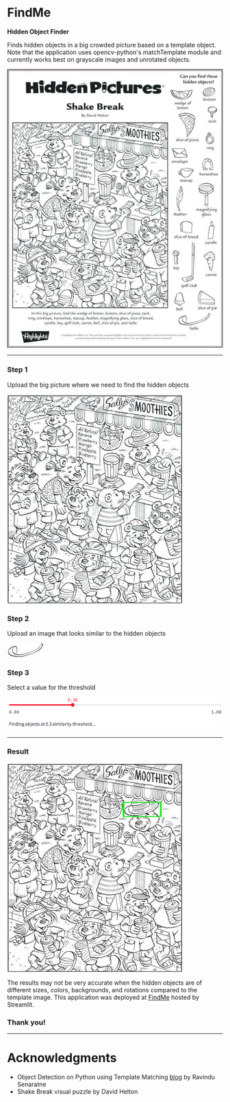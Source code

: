 # FindMe
**Hidden Object Finder**

Finds hidden objects in a big crowded picture based on a template object.
Note that the application uses opencv-python's matchTemplate module and currently works best on grayscale images and unrotated objects.

![Sample Image](/input/ShakeBreak.png)

***

### Step 1

Upload the big picture where we need to find the hidden objects

![Big Picture](/input/ShakeBreak_image.png)

### Step 2

Upload an image that looks similar to the hidden objects

![Hidden Object](/input/ShakeBreak_template2.png)

### Step 3

Select a value for the threshold

![Threshold](/input/Threshold.png)

***

### Result

![Object(s) Found](/input/ShakeBreak_result.png)

The results may not be very accurate when the hidden objects are of different sizes, colors, backgrounds, and rotations compared to the template image.
This application was deployed at [FindMe](https://share.streamlit.io/jonathanadamrico/findme/main/main.py) hosted by Streamlit.

### Thank you!





***





# Acknowledgments

* Object Detection on Python using Template Matching [blog](https://towardsdatascience.com/object-detection-on-python-using-template-matching-ab4243a0ca62) by Ravindu Senaratne 
* Shake Break visual puzzle by David Helton 




